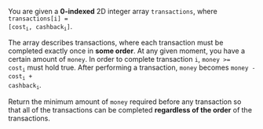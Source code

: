 You are given a **0-indexed** 2D integer array `transactions`, where <code>transactions[i] = [cost<sub>i</sub>, cashback<sub>i</sub>]</code>.

The array describes transactions, where each transaction must be completed exactly once in **some order**. At any given moment, you have a certain amount of `money`. In order to complete transaction `i`, <code>money >= cost<sub>i</sub></code> must hold true. After performing a transaction, `money` becomes <code>money - cost<sub>i</sub> + cashback<sub>i</sub></code>.

Return the minimum amount of `money` required before any transaction so that all of the transactions can be completed **regardless of the order** of the transactions.